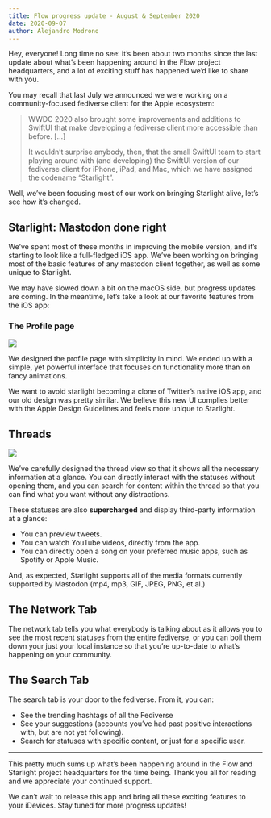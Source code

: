 ```yaml
---
title: Flow progress update - August & September 2020
date: 2020-09-07
author: Alejandro Modrono
---
```


Hey, everyone! Long time no see: it’s been about two months since the last update about what’s been happening around in the Flow project headquarters, and a lot of exciting stuff has happened we’d like to share with you.

You may recall that last July we announced we were working on a community-focused fediverse client for the Apple ecosystem:

> WWDC 2020 also brought some improvements and additions to SwiftUI that make developing a fediverse client more accessible than before. […]
>
> It wouldn’t surprise anybody, then, that the small SwiftUI team to start playing around with (and developing) the SwiftUI version of our fediverse client for iPhone, iPad, and Mac, which we have assigned the codename “Starlight”.

Well, we’ve been focusing most of our work on bringing Starlight alive, let’s see how it’s changed.

## Starlight: Mastodon done right

We’ve spent most of these months in improving the mobile version, and it’s starting to look like a full-fledged iOS app. We’ve been working on bringing most of the basic features of any mastodon client together, as well as some unique to Starlight.

We may have slowed down a bit on the macOS side, but progress updates are coming. In the meantime, let’s take a look at our favorite features from the iOS app:

### The Profile page

![](/assets/images/press/Starlight-profile-page-2020-09-07.png)

We designed the profile page with simplicity in mind. We ended up with a simple, yet powerful interface that focuses on functionality more than on fancy animations.

We want to avoid starlight becoming a clone of Twitter’s native iOS app, and our old design was pretty similar. We believe this new UI complies better with the Apple Design Guidelines and feels more unique to Starlight.

## Threads

![](/assets/images/press/threads-2020-09-07.png)

We’ve carefully designed the thread view so that it shows all the necessary information at a glance. You can directly interact with the statuses without opening them, and you can search for content within the thread so that you can find what you want without any distractions.

These statuses are also **supercharged** and display third-party information at a glance:

- You can preview tweets.
- You can watch YouTube videos, directly from the app.
- You can directly open a song on your preferred music apps, such as Spotify or Apple Music.

And, as expected, Starlight supports all of the media formats currently supported by Mastodon (mp4, mp3, GIF, JPEG, PNG, et al.)

## The Network Tab

The network tab tells you what everybody is talking about as it allows you to see the most recent statuses from the entire fediverse, or you can boil them down your just your local instance so that you’re up-to-date to what’s happening on your community.

## The Search Tab

The search tab is your door to the fediverse. From it, you can:

- See the trending hashtags of all the Fediverse
- See your suggestions (accounts you’ve had past positive interactions with, but are not yet following).
- Search for statuses with specific content, or just for a specific user.

---

This pretty much sums up what’s been happening around in the Flow and Starlight project headquarters for the time being. Thank you all for reading and we appreciate your continued support.

We can’t wait to release this app and bring all these exciting features to your iDevices. Stay tuned for more progress updates!

